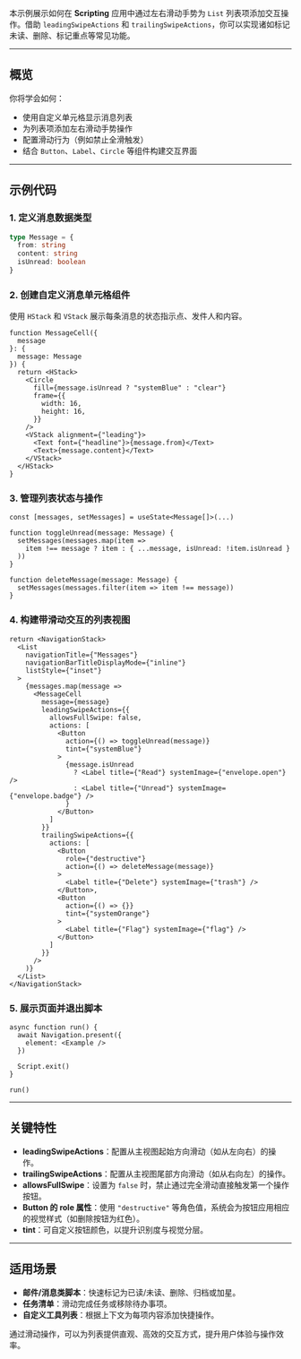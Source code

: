本示例展示如何在 **Scripting** 应用中通过左右滑动手势为 `List` 列表项添加交互操作。借助 `leadingSwipeActions` 和 `trailingSwipeActions`，你可以实现诸如标记未读、删除、标记重点等常见功能。

---

## 概览

你将学会如何：

* 使用自定义单元格显示消息列表
* 为列表项添加左右滑动手势操作
* 配置滑动行为（例如禁止全滑触发）
* 结合 `Button`、`Label`、`Circle` 等组件构建交互界面

---

## 示例代码

### 1. 定义消息数据类型

```ts
type Message = {
  from: string
  content: string
  isUnread: boolean
}
```

### 2. 创建自定义消息单元格组件

使用 `HStack` 和 `VStack` 展示每条消息的状态指示点、发件人和内容。

```tsx
function MessageCell({
  message
}: {
  message: Message
}) {
  return <HStack>
    <Circle
      fill={message.isUnread ? "systemBlue" : "clear"}
      frame={{
        width: 16,
        height: 16,
      }}
    />
    <VStack alignment={"leading"}>
      <Text font={"headline"}>{message.from}</Text>
      <Text>{message.content}</Text>
    </VStack>
  </HStack>
}
```

### 3. 管理列表状态与操作

```tsx
const [messages, setMessages] = useState<Message[]>(...)

function toggleUnread(message: Message) {
  setMessages(messages.map(item =>
    item !== message ? item : { ...message, isUnread: !item.isUnread }
  ))
}

function deleteMessage(message: Message) {
  setMessages(messages.filter(item => item !== message))
}
```

### 4. 构建带滑动交互的列表视图

```tsx
return <NavigationStack>
  <List
    navigationTitle={"Messages"}
    navigationBarTitleDisplayMode={"inline"}
    listStyle={"inset"}
  >
    {messages.map(message =>
      <MessageCell
        message={message}
        leadingSwipeActions={{
          allowsFullSwipe: false,
          actions: [
            <Button
              action={() => toggleUnread(message)}
              tint={"systemBlue"}
            >
              {message.isUnread
                ? <Label title={"Read"} systemImage={"envelope.open"} />
                : <Label title={"Unread"} systemImage={"envelope.badge"} />
              }
            </Button>
          ]
        }}
        trailingSwipeActions={{
          actions: [
            <Button
              role={"destructive"}
              action={() => deleteMessage(message)}
            >
              <Label title={"Delete"} systemImage={"trash"} />
            </Button>,
            <Button
              action={() => {}}
              tint={"systemOrange"}
            >
              <Label title={"Flag"} systemImage={"flag"} />
            </Button>
          ]
        }}
      />
    )}
  </List>
</NavigationStack>
```

### 5. 展示页面并退出脚本

```tsx
async function run() {
  await Navigation.present({
    element: <Example />
  })

  Script.exit()
}

run()
```

---

## 关键特性

* **leadingSwipeActions**：配置从主视图起始方向滑动（如从左向右）的操作。
* **trailingSwipeActions**：配置从主视图尾部方向滑动（如从右向左）的操作。
* **allowsFullSwipe**：设置为 `false` 时，禁止通过完全滑动直接触发第一个操作按钮。
* **Button 的 role 属性**：使用 `"destructive"` 等角色值，系统会为按钮应用相应的视觉样式（如删除按钮为红色）。
* **tint**：可自定义按钮颜色，以提升识别度与视觉分层。

---

## 适用场景

* **邮件/消息类脚本**：快速标记为已读/未读、删除、归档或加星。
* **任务清单**：滑动完成任务或移除待办事项。
* **自定义工具列表**：根据上下文为每项内容添加快捷操作。

通过滑动操作，可以为列表提供直观、高效的交互方式，提升用户体验与操作效率。
